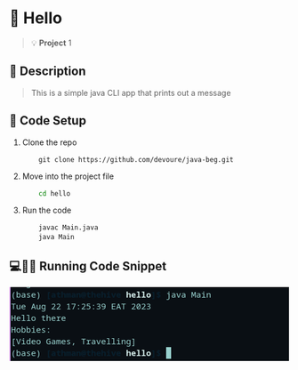 # :wave: Hello
> :bulb: **Project** 1
## 💬 Description
> This is a simple java CLI app that prints out a message
## 🔧 Code Setup
   1. Clone the repo
        ```
            git clone https://github.com/devoure/java-beg.git 

        ```
   1. Move into the project file
        ```bash
            cd hello

        ```
   1. Run the code
        ```bash
            javac Main.java
            java Main

        ```
## 💻🏃‍♂️ Running Code Snippet
![code](./images/run.png)

